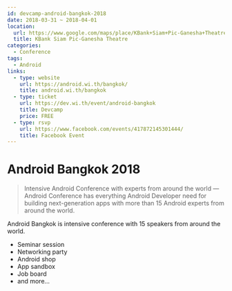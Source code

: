 ```yaml
---
id: devcamp-android-bangkok-2018
date: 2018-03-31 ~ 2018-04-01
location:
  url: https://www.google.com/maps/place/KBank+Siam+Pic-Ganesha+Theatre/@13.7453529,100.5340086,15z/data=!4m5!3m4!1s0x0:0xfb75b4e46ea2473b!8m2!3d13.7453529!4d100.5340086?sa=X&ved=0ahUKEwjA8-vV8NTZAhVLKY8KHW-yDx8Q_BIIhgEwCg
  title: KBank Siam Pic-Ganesha Theatre
categories:
  - Conference
tags:
  - Android
links:
  - type: website
    url: https://android.wi.th/bangkok/
    title: android.wi.th/bangkok
  - type: ticket
    url: https://dev.wi.th/event/android-bangkok
    title: Devcamp
    price: FREE
  - type: rsvp
    url: https://www.facebook.com/events/417872145301444/
    title: Facebook Event
---
```


# Android Bangkok 2018

> Intensive Android Conference with experts from around the world — Android Conference has everything Android Developer need for building next-generation apps with more than 15 Android experts from around the world.

Android Bangkok is intensive conference with 15 speakers from around the world.

- Seminar session
- Networking party
- Android shop
- App sandbox
- Job board
- and more...

